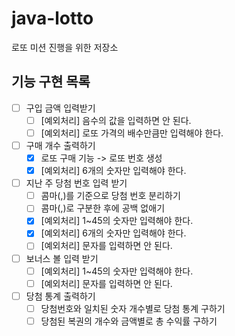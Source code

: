 # java-lotto
로또 미션 진행을 위한 저장소

## 기능 구현 목록
- [ ] 구입 금액 입력받기
    - [ ] [예외처리] 음수의 값을 입력하면 안 된다.
    - [ ] [예외처리] 로또 가격의 배수만큼만 입력해야 한다.
- [ ] 구매 개수 출력하기
  - [x] 로또 구매 기능 -> 로또 번호 생성
  - [x] [예외처리] 6개의 숫자만 입력해야 한다.
- [ ] 지난 주 당첨 번호 입력 받기
    - [ ] 콤마(,)를 기준으로 당첨 번호 분리하기
    - [ ] 콤마(,)로 구분한 후에 공백 없애기
    - [x] [예외처리] 1~45의 숫자만 입력해야 한다.
    - [x] [예외처리] 6개의 숫자만 입력해야 한다.
    - [ ] [예외처리] 문자를 입력하면 안 된다.
- [ ] 보너스 볼 입력 받기
  - [ ] [예외처리] 1~45의 숫자만 입력해야 한다.
  - [ ] [예외처리]  문자를 입력하면 안 된다.
- [ ] 당첨 통계 출력하기
  - [ ] 당첨번호와 일치된 숫자 개수별로 당첨 통계 구하기
  - [ ] 당첨된 복권의 개수와 금액별로 총 수익률 구하기